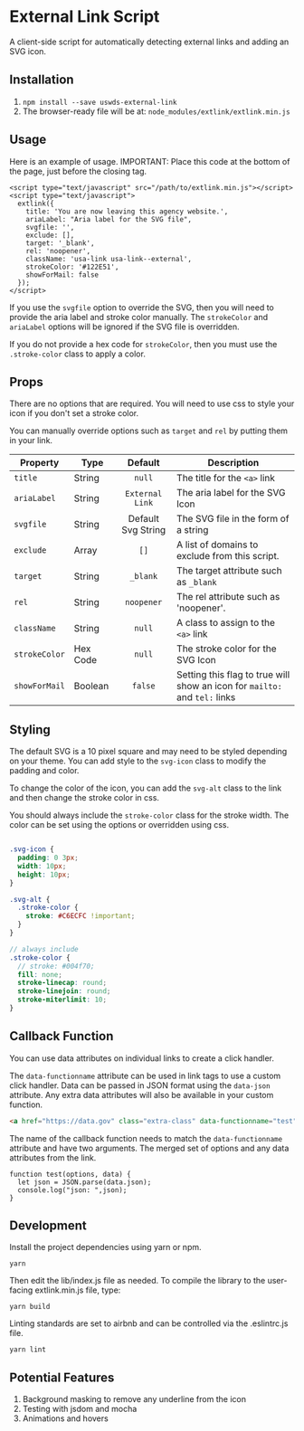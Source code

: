 # External Link Script
A client-side script for automatically detecting external links and adding an SVG icon.

## Installation

1. `npm install --save uswds-external-link`
2. The browser-ready file will be at: `node_modules/extlink/extlink.min.js`

## Usage

Here is an example of usage. IMPORTANT: Place this code at the bottom of the page, just before the closing </body> tag.
```
<script type="text/javascript" src="/path/to/extlink.min.js"></script>
<script type="text/javascript">
  extlink({
    title: 'You are now leaving this agency website.',
    ariaLabel: "Aria label for the SVG file",
    svgfile: '',
    exclude: [],
    target: '_blank',
    rel: 'noopener',
    className: 'usa-link usa-link--external',
    strokeColor: '#122E51',
    showForMail: false
  });
</script>
```

If you use the `svgfile` option to override the SVG, then you will need to provide the aria label and stroke color manually.  The `strokeColor` and `ariaLabel` options will be ignored if the SVG file is overridden.

If you do not provide a hex code for `strokeColor`, then you must use the `.stroke-color` class to apply a color.

## Props

There are no options that are required.  You will need to use css to style your icon if you don't set a stroke color. 

You can manually override options such as `target` and `rel` by putting them in your link.

| Property               | Type     |      Default       | Description                                                            |
|------------------------|----------|:------------------:|------------------------------------------------------------------------|
| `title`      | String   |       `null`       | The title for the `<a>` link                                           |
| `ariaLabel`          | String   |  `External Link`   | The aria label for the SVG Icon                                        |
| `svgfile`          | String   | Default Svg String | The SVG file in the form of a string                                   |
| `exclude`           | Array    |        `[]`        | A list of domains to exclude from this script.                         |
| `target`            | String   |      `_blank`      | The target attribute such as `_blank`                                  |
| `rel`        | String   |     `noopener`     | The rel attribute such as 'noopener'.                                  |
| `className`           | String   |       `null`       | A class to assign to the `<a>` link                                    |
| `strokeColor`   | Hex Code |        `null`        | The stroke color for the SVG Icon                                      |
| `showForMail`       | Boolean  |          `false`          | Setting this flag to true will show an icon for `mailto:` and `tel:` links |


## Styling

The default SVG is a 10 pixel square and may need to be styled depending on your theme.  You can add style to the `svg-icon` class to modify the padding and color.

To change the color of the icon, you can add the `svg-alt` class to the link and then change the stroke color in css.

You should always include the `stroke-color` class for the stroke width.  The color can be set using the options or overridden using css. 
```scss

.svg-icon {
  padding: 0 3px;
  width: 10px;
  height: 10px;
}

.svg-alt {
  .stroke-color {
    stroke: #C6ECFC !important;
  }
}

// always include
.stroke-color {
  // stroke: #004f70;
  fill: none;
  stroke-linecap: round;
  stroke-linejoin: round;
  stroke-miterlimit: 10;
}
```

## Callback Function

You can use data attributes on individual links to create a click handler.

The `data-functionname` attribute can be used in link tags to use a custom click handler.  Data can be passed in JSON format using the `data-json` attribute.  Any extra data attributes will also be available in your custom function.

```HTML
<a href="https://data.gov" class="extra-class" data-functionname="test" data-json='{"type": "page", "id": 1, "color": "#FF0000"}' data-extra="more data">
```

The name of the callback function needs to match the `data-functionname` attribute and have two arguments.  The merged set of options and any data attributes from the link.
```JS
function test(options, data) {
  let json = JSON.parse(data.json);
  console.log("json: ",json);
}
```

## Development

Install the project dependencies using yarn or npm.

```
yarn
```

Then edit the lib/index.js file as needed. To compile the library to the user-facing extlink.min.js file, type:

```
yarn build
```

Linting standards are set to airbnb and can be controlled via the .eslintrc.js file.

```
yarn lint
```

## Potential Features

1. Background masking to remove any underline from the icon
2. Testing with jsdom and mocha
3. Animations and hovers
